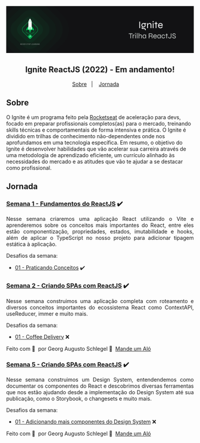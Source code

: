 <img alt="Ignite ReactJS" src="public/ignite-react.png" />
<h2 align="center">
  Ignite ReactJS (2022) - Em andamento!
</h2>

<p align="center">
  <a href="#Sobre">Sobre</a>&nbsp;&nbsp;&nbsp;|&nbsp;&nbsp;&nbsp;
  <a href="#Jornada">Jornada</a>&nbsp;&nbsp;&nbsp;&nbsp;&nbsp;&nbsp;
</p>

## Sobre
O Ignite é um programa feito pela [Rocketseat](https://rocketseat.com.br) de aceleração para devs, focado em preparar profissionais completos(as) para o mercado, treinando skills técnicas e comportamentais de forma intensiva e prática. O Ignite é dividido em trilhas de conhecimento não-dependentes onde nos aprofundamos em uma tecnologia específica. Em resumo, o objetivo do Ignite é desenvolver habilidades que vão acelerar sua carreira através de uma metodologia de aprendizado eficiente, um currículo alinhado às necessidades do mercado e as atitudes que vão te ajudar a se destacar como profissional.

## Jornada

### [Semana 1 - Fundamentos do ReactJS](https://github.com/georgaugusto/01-fundamentos-reactjs) ✔️
<p align="justify">
  Nesse semana criaremos uma aplicação React utilizando o Vite e aprenderemos sobre os conceitos mais importantes do React, entre eles estão componentização, propriedades, estados, imutabilidade e hooks, além de aplicar o TypeScript no nosso projeto para adicionar tipagem estática à aplicação.
</p>
Desafios da semana:

- [01 - Praticando Conceitos](https://github.com/georgaugusto/desafio-01-praticando-os-conceitos-do-reactjs) ✔️

### [Semana 2 - Criando SPAs com ReactJS](https://github.com/georgaugusto/02-ignite-timer) ✔️
<p align="justify">
  Nesse semana construimos uma aplicação completa com roteamento e diversos conceitos importantes do ecossistema React como ContextAPI, useReducer, immer e muito mais.
</p>
Desafios da semana:

- [01 - Coffee Delivery](https://github.com/georgaugusto/ignite-react-js) ❌

Feito com 💜 &nbsp;por Georg Augusto Schlegel 👋 &nbsp;[Mande um Aló](https://www.linkedin.com/in/georgaugusto/)

### [Semana 5 - Criando SPAs com ReactJS](https://github.com/georgaugusto/05-ignite-design-system) ✔️
<p align="justify">
  Nesse semana construimos um Design System, entendendemos como documentar os componentes do React e descobrimos diversas ferramentas que nos estão ajudando desde a implementação do Design System até sua publicação, como o Storybook, o changesets e muito mais.
</p>
Desafios da semana:

- [01 - Adicionando mais componentes do Design System](https://github.com/georgaugusto/ignite-react-js) ❌

Feito com 💜 &nbsp;por Georg Augusto Schlegel 👋 &nbsp;[Mande um Aló](https://www.linkedin.com/in/georgaugusto/)
